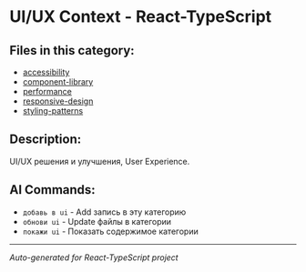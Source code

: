 # UI/UX Context - React-TypeScript

## Files in this category:

- [accessibility](./accessibility.md)
- [component-library](./component-library.md)
- [performance](./performance.md)
- [responsive-design](./responsive-design.md)
- [styling-patterns](./styling-patterns.md)

## Description:

UI/UX решения и улучшения, User Experience.

## AI Commands:

- `добавь в ui` - Add запись в эту категорию
- `обнови ui` - Update файлы в категории
- `покажи ui` - Показать содержимое категории

---
*Auto-generated for React-TypeScript project*
